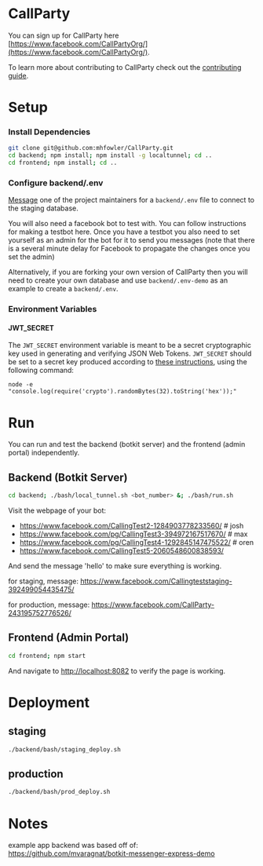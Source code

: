 # CallParty

You can sign up for CallParty here [https://www.facebook.com/CallPartyOrg/](https://www.facebook.com/CallPartyOrg/).

To learn more about contributing to CallParty check out the [contributing guide](https://github.com/mhfowler/CallParty/blob/contributing.md/CONTRIBUTING.md).

# Setup

### Install Dependencies
```bash
git clone git@github.com:mhfowler/CallParty.git
cd backend; npm install; npm install -g localtunnel; cd ..
cd frontend; npm install; cd ..
```
### Configure backend/.env

[Message](mailto:hi@callparty.org) one of the project maintainers for
a `backend/.env` file to connect to the staging database.

You will also need a facebook bot to test with.
You can follow instructions for making a testbot here. Once you have a testbot you
also need to set yourself as an admin for the bot for it to send you messages
(note that there is a several minute delay for Facebook to propagate the changes once you set the admin)

Alternatively, if you are forking your own version
of CallParty then you will need to create your own database and use `backend/.env-demo` as an example
to create a `backend/.env`.

### Environment Variables

#### JWT_SECRET

The `JWT_SECRET` environment variable is meant to be a secret cryptographic key used in generating and verifying JSON Web Tokens. `JWT_SECRET` should be set to a secret key produced according to [these instructions](https://github.com/dwyl/learn-json-web-tokens#how-to-generate-secret-key), using the following command:

```
node -e "console.log(require('crypto').randomBytes(32).toString('hex'));"
```


# Run

You can run and test the backend (botkit server) and the frontend (admin portal) independently.

## Backend (Botkit Server)

```bash
cd backend; ./bash/local_tunnel.sh <bot_number> &; ./bash/run.sh
```

Visit the webpage of your bot:
- https://www.facebook.com/CallingTest2-1284903778233560/ # josh
- https://www.facebook.com/pg/CallingTest3-394972167517670/ # max
- https://www.facebook.com/pg/CallingTest4-1292845147475522/ # oren
- https://www.facebook.com/CallingTest5-2060548600838593/

And send the message 'hello' to make sure everything is working.

for staging, message:
https://www.facebook.com/Callingteststaging-392499054435475/

for production, message:
https://www.facebook.com/CallParty-243195752776526/

## Frontend (Admin Portal)

```bash
cd frontend; npm start
```

And navigate to [http://localhost:8082](http://localhost:8082) to verify the page is working.


# Deployment

## staging
```bash
./backend/bash/staging_deploy.sh
```

## production
```bash
./backend/bash/prod_deploy.sh
```


# Notes

example app backend was based off of:
https://github.com/mvaragnat/botkit-messenger-express-demo
